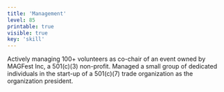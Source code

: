 ```yaml
---
title: 'Management'
level: 85
printable: true
visible: true
key: 'skill'
---
```

Actively managing 100+ volunteers as co-chair of an event owned  by MAGFest Inc, a 501(c)(3) non-profit. Managed a small group of dedicated individuals in the start-up of a 501(c)(7) trade organization as the organization president. 
